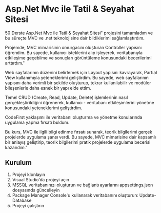 # Asp.Net Mvc ile Tatil & Seyahat Sitesi


50 Derste Asp.Net Mvc ile Tatil & Seyahat Sitesi" projesini tamamladım ve bu süreçte MVC ve .net teknolojisine dair bildiklerimi sağlamlaştırdım.

Projemde, MVC mimarisinin omurgasını oluşturan Controller yapısını öğrendim. Bu sayede, kullanıcı isteklerini alıp işleyerek, veritabanıyla etkileşime geçebilme ve sonuçları görüntüleme konusundaki becerilerimi arttırdım."

Web sayfalarının düzenini belirlemek için Layout yapısını kavrayarak, Partial View kullanımıyla yeteneklerimi geliştirdim. Bu sayede, web sayfalarının yapısını daha verimli bir şekilde oluşturup, tekrar kullanılabilir ve modüler bileşenlerle daha esnek bir yapı elde ettim.

Temel CRUD (Create, Read, Update, Delete) işlemlerinin nasıl gerçekleştirildiğini öğrenerek, kullanıcı - veritabanı etkileşimlerini yönetme konusundaki yeteneklerimi geliştirdim. 

CodeFirst yaklaşımı ile veritabanı oluşturma ve yönetme konularında uygulama yapma fırsatı buldum.

Bu kurs, MVC ile ilgili bilgi edinme fırsatı sunarak, teorik bilgilerimi gerçek projelerde uygulama şansı verdi. Bu sayede, MVC mimarisine dair kapsamlı bir anlayış geliştirip, teorik bilgilerimi pratik projelerde uygulama becerisi kazandım."


## Kurulum

1. Projeyi klonlayın
2. Visual Studio'da projeyi açın
3. MSSQL veritabanınızı oluşturun ve bağlantı ayarlarını appsettings.json dosyasında güncelleyin
4. Package Manager Console'u kullanarak veritabanını oluşturun: Update-Database
5. Projeyi çalıştırın

